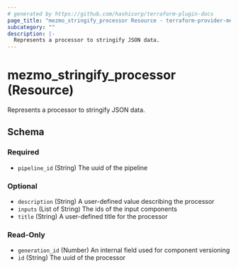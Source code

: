 ```yaml
---
# generated by https://github.com/hashicorp/terraform-plugin-docs
page_title: "mezmo_stringify_processor Resource - terraform-provider-mezmo"
subcategory: ""
description: |-
  Represents a processor to stringify JSON data.
---
```


# mezmo_stringify_processor (Resource)

Represents a processor to stringify JSON data.



<!-- schema generated by tfplugindocs -->
## Schema

### Required

- `pipeline_id` (String) The uuid of the pipeline

### Optional

- `description` (String) A user-defined value describing the processor
- `inputs` (List of String) The ids of the input components
- `title` (String) A user-defined title for the processor

### Read-Only

- `generation_id` (Number) An internal field used for component versioning
- `id` (String) The uuid of the processor



